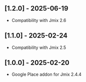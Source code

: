 ## [1.2.0] - 2025-06-19

- Compatibility with Jmix 2.6

## [1.1.0] - 2025-02-24

- Compatibility with Jmix 2.5

## [1.0.0] - 2025-02-20

- Google Place addon for Jmix 2.4.4 
